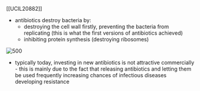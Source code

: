 [[UCIL20882]]

- antibiotics destroy bacteria by:
	- destroying the cell wall firstly, preventing the bacteria from replicating (this is what the first versions of antibiotics achieved)
	- inhibiting protein synthesis (destroying ribosomes)

![500](https://i.imgur.com/uZSvw94.png)

- typically today, investing in new antibiotics is not attractive commercially - this is mainly due to the fact that releasing antibiotics and letting them be used frequently increasing chances of infectious diseases developing resistance